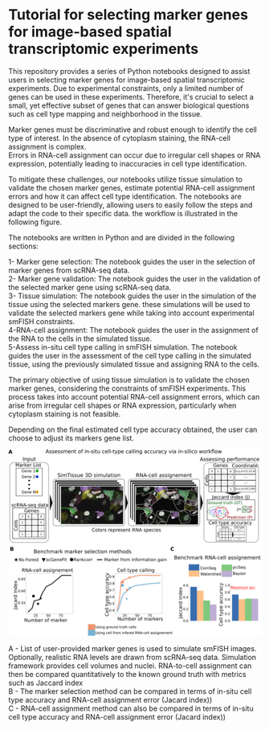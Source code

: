 

# Tutorial for selecting marker genes for image-based spatial transcriptomic experiments
This repository provides a series of Python notebooks designed to assist users in selecting marker
genes for image-based spatial transcriptomic experiments. Due to experimental constraints,
only a limited number of genes can be used in these experiments. Therefore, 
it's crucial to select a small, yet effective subset of genes that can
answer biological questions such as cell type mapping and neighborhood in the tissue.  

Marker genes must be discriminative and robust enough to identify the cell type of interest.
In the absence of cytoplasm staining,  the RNA-cell assignment is complex.  
Errors in RNA-cell assignment can occur due to irregular cell shapes or RNA expression,
potentially leading to inaccuracies in cell type identification.  

To mitigate these challenges, our notebooks utilize tissue simulation to 
validate the chosen marker genes, estimate potential RNA-cell assignment errors and how it can affect cell type identification. 
The notebooks are designed to be user-friendly, allowing users to easily follow the
steps and adapt the code to their specific data. the workflow is illustrated in the following figure.


The notebooks are written in Python and are divided in the following sections:

1- Marker gene selection: The notebook guides the user in the selection of marker genes from scRNA-seq data.  
2- Marker gene validation: The notebook guides the user in the validation of the selected marker gene using scRNA-seq data.  
3- Tissue simulation: The notebook guides the user in the simulation of the tissue using the selected markers gene. these simulations will be used to validate the selected markers gene 
while taking into account experimental smFISH constraints.  
4-RNA-cell assignment: The notebook guides the user in the assignment
of the RNA to the cells in the simulated tissue.  
5-Assess in-situ cell type calling in smFISH simulation. The notebook guides the user in the assessment of the cell type calling in the simulated tissue, 
using the previously simulated tissue and assigning RNA to the cells. 

The primary objective of using tissue simulation is to validate
the chosen marker genes, considering the constraints of smFISH experiments.
This process takes into account potential RNA-cell assignment errors, which can arise from
irregular cell shapes or RNA expression, particularly when cytoplasm staining is not feasible.

Depending on the final estimated cell type accuracy obtained, the user can choose to adjust its markers gene list.

![Alt text](fig/preparing_experiment4.png?raw=true "Title")

 A - List of user-provided marker genes is used to simulate smFISH images.
 Optionally, realistic RNA levels are drawn from scRNA-seq data. 
 Simulation framework provides cell volumes and nuclei. 
 RNA-to-cell assignment can then be compared quantitatively to the 
 known ground truth with metrics such as Jaccard index  
 B - The marker selection method can be compared in terms of in-situ cell type accuracy and RNA-cell assignment error (Jacard index))  
 C - RNA-cell assignment method can also be compared in terms of in-situ cell type accuracy and RNA-cell assignment error (Jacard index))
